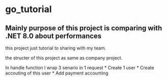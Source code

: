# go_tutorial

## Mainly purpose of this project is comparing with .NET 8.0 about performances

this project just tutorial to sharing with my team.

the structer of this project as same as company project.

In handle function I wrap 3 senario in 1 request
    * Create 1 user
    * Create accouting of this user
    * Add payment accounting
